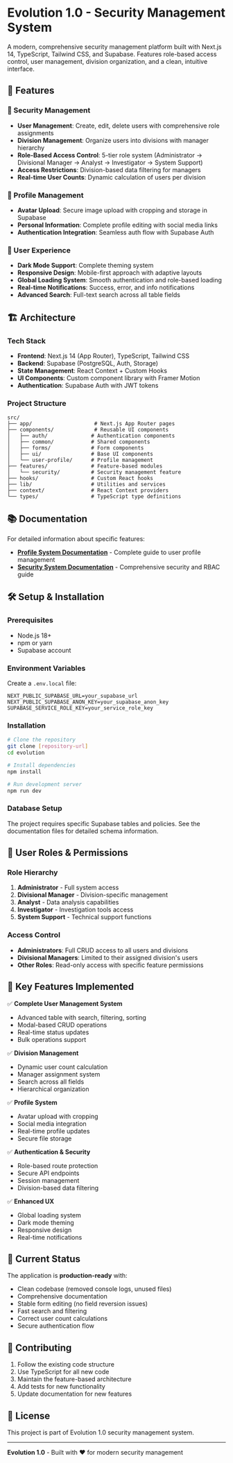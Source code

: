 # Evolution 1.0 - Security Management System

A modern, comprehensive security management platform built with Next.js 14, TypeScript, Tailwind CSS, and Supabase. Features role-based access control, user management, division organization, and a clean, intuitive interface.

## 🚀 Features

### 🔐 Security Management
- **User Management**: Create, edit, delete users with comprehensive role assignments
- **Division Management**: Organize users into divisions with manager hierarchy
- **Role-Based Access Control**: 5-tier role system (Administrator → Divisional Manager → Analyst → Investigator → System Support)
- **Access Restrictions**: Division-based data filtering for managers
- **Real-time User Counts**: Dynamic calculation of users per division

### 👤 Profile Management
- **Avatar Upload**: Secure image upload with cropping and storage in Supabase
- **Personal Information**: Complete profile editing with social media links
- **Authentication Integration**: Seamless auth flow with Supabase Auth

### 🎨 User Experience
- **Dark Mode Support**: Complete theming system
- **Responsive Design**: Mobile-first approach with adaptive layouts
- **Global Loading System**: Smooth authentication and role-based loading
- **Real-time Notifications**: Success, error, and info notifications
- **Advanced Search**: Full-text search across all table fields

## 🏗️ Architecture

### Tech Stack
- **Frontend**: Next.js 14 (App Router), TypeScript, Tailwind CSS
- **Backend**: Supabase (PostgreSQL, Auth, Storage)
- **State Management**: React Context + Custom Hooks
- **UI Components**: Custom component library with Framer Motion
- **Authentication**: Supabase Auth with JWT tokens

### Project Structure
```
src/
├── app/                    # Next.js App Router pages
├── components/             # Reusable UI components
│   ├── auth/              # Authentication components
│   ├── common/            # Shared components
│   ├── forms/             # Form components
│   ├── ui/                # Base UI components
│   └── user-profile/      # Profile management
├── features/              # Feature-based modules
│   └── security/          # Security management feature
├── hooks/                 # Custom React hooks
├── lib/                   # Utilities and services
├── context/               # React Context providers
└── types/                 # TypeScript type definitions
```

## 📚 Documentation

For detailed information about specific features:

- **[Profile System Documentation](./PROFILE_SYSTEM_DOCUMENTATION.md)** - Complete guide to user profile management
- **[Security System Documentation](./SECURITY_SYSTEM_DOCUMENTATION.md)** - Comprehensive security and RBAC guide

## 🛠️ Setup & Installation

### Prerequisites
- Node.js 18+ 
- npm or yarn
- Supabase account

### Environment Variables
Create a `.env.local` file:
```env
NEXT_PUBLIC_SUPABASE_URL=your_supabase_url
NEXT_PUBLIC_SUPABASE_ANON_KEY=your_supabase_anon_key
SUPABASE_SERVICE_ROLE_KEY=your_service_role_key
```

### Installation
```bash
# Clone the repository
git clone [repository-url]
cd evolution

# Install dependencies
npm install

# Run development server
npm run dev
```

### Database Setup
The project requires specific Supabase tables and policies. See the documentation files for detailed schema information.

## 🔑 User Roles & Permissions

### Role Hierarchy
1. **Administrator** - Full system access
2. **Divisional Manager** - Division-specific management
3. **Analyst** - Data analysis capabilities
4. **Investigator** - Investigation tools access
5. **System Support** - Technical support functions

### Access Control
- **Administrators**: Full CRUD access to all users and divisions
- **Divisional Managers**: Limited to their assigned division's users
- **Other Roles**: Read-only access with specific feature permissions

## 🎯 Key Features Implemented

✅ **Complete User Management System**
- Advanced table with search, filtering, sorting
- Modal-based CRUD operations
- Real-time status updates
- Bulk operations support

✅ **Division Management**
- Dynamic user count calculation
- Manager assignment system
- Search across all fields
- Hierarchical organization

✅ **Profile System**
- Avatar upload with cropping
- Social media integration
- Real-time profile updates
- Secure file storage

✅ **Authentication & Security**
- Role-based route protection
- Secure API endpoints
- Session management
- Division-based data filtering

✅ **Enhanced UX**
- Global loading system
- Dark mode theming
- Responsive design
- Real-time notifications

## 🚦 Current Status

The application is **production-ready** with:
- Clean codebase (removed console logs, unused files)
- Comprehensive documentation
- Stable form editing (no field reversion issues)
- Fast search and filtering
- Correct user count calculations
- Secure authentication flow

## 🤝 Contributing

1. Follow the existing code structure
2. Use TypeScript for all new code
3. Maintain the feature-based architecture
4. Add tests for new functionality
5. Update documentation for new features

## 📝 License

This project is part of Evolution 1.0 security management system.

---

**Evolution 1.0** - Built with ❤️ for modern security management 